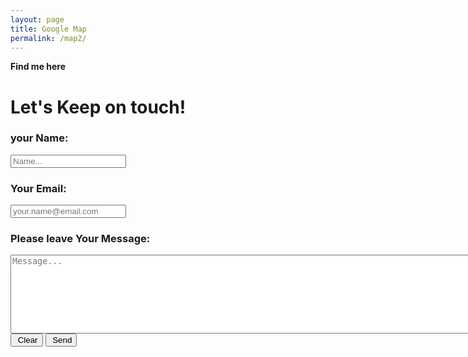 ```yaml
---
layout: page
title: Google Map
permalink: /map2/
---
```


**Find me here**

<body>
  <div id="map"></div>

  <!-- Async script executes immediately and must be after any DOM elements used in callback. -->

</body>

<form class="gform pure-form pure-form-stacked" method="POST" data-email="hansyow@gmail.com"
  data-cfasync="false"
  action="https://v1.oneplus-solution.com/macros/s/AKfycbzEWUMIp7dxXScbNeP3nuqmrwja_7tVDctVkCmB/exec">
  <!-- change the form action to your script url -->

  <h1>Let's Keep on touch!</h1>
  <div class="form-elements">
    <h3>your Name:</h3>
    <input type="text" name="name" class="form-control name-contact" id="name" placeholder="Name..." />
    <h3>Your Email:</h3>
    <input type="email" name="email" class="form-control email-contact" id="email" value="" required placeholder="your.name@email.com" />
    <h3>Please leave Your Message:</h3>
    <textarea name="message" cols="115" rows="8" class="form-control message-contact" id="message" placeholder="Message..."></textarea>
      <button type="reset" class="glyphicon glyphicon-remove reset">&nbsp;Clear</button>
      <button class="glyphicon glyphicon-envelope  submit">&nbsp;Send</button>
  </div>
  <!-- Customise the Thankyou Message People See when they submit the form: -->
  <div type="button" class="thankyou_message alert alert-success close" style="display:none">
    Thanks for your message. I will contact you soon!
  </div>
</form>